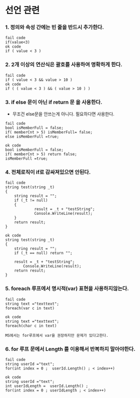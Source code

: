 # 선언 관련

### 1. 정의와 속성 간에는 빈 줄을 반드시 추가한다.
```
fail code
if(value<3)
ok code
if ( value < 3 )
```
### 2. 2개 이상의 연산식은 괄호를 사용하여 명확하게 한다.
```
fail code
if ( value < 3 && value > 10 )
ok code
if ( ( value < 3 ) && ( value > 10 ) )
```
### 3. if else 문이 아닌 if return 문 을 사용한다.
   - 무조건 else문을 안쓰는게 아니다. 필요하다면 사용한다.
```
fail code 
bool isMemberFull = false;
if( memberCnt > 5) isMemberFull= false;
else isMemberFull =true;

ok code 
bool isMemberFull = false;
if( memberCnt > 5) return false;
isMemberFull =true;
```
### 4. 전체로직이 if로 감싸져있으면 안된다.
```
fail code
string test(string _t)
{
	string result = "";
	if (_t != null)
	{
             result = _t + "testString";
             Console.WriteLine(result);
	}
	return result;
}

ok code
string test(string _t)
{
	string result = "";
	if (_t == null) return "";

	result = _t + "testString";
        Console.WriteLine(result);
	return result;
}
```

### 5. foreach 루프에서 명시적(var) 표현을 사용하지않는다.
```
fail code
string text ="texttext";
foreach(var c in text)

ok code
string text ="texttext";
foreach(char c in text)

MS에서는 for루프에서 var을 권장하지만 문제가 있다고한다.

```
### 6. for 루프 문에서 Length 를 이용해서 반복하지 말아야한다.
```
fail code
string userId ="text";
for(int index = 0 ;  userId.Length() ; < index++)

ok code
string userId ="text";
int userIdLength =  userId.Length() ;
for(int index = 0 ; userIdLength ; < index++)
```
